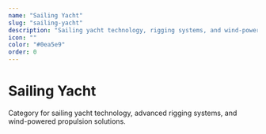 ```yaml
---
name: "Sailing Yacht"
slug: "sailing-yacht"
description: "Sailing yacht technology, rigging systems, and wind-powered propulsion"
icon: ""
color: "#0ea5e9"
order: 0
---
```


# Sailing Yacht

Category for sailing yacht technology, advanced rigging systems, and wind-powered propulsion solutions.